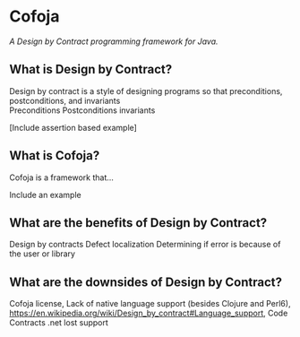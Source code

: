 # Cofoja
*A Design by Contract programming framework for Java.*

## What is Design by Contract?
Design by contract is a style of designing programs so that preconditions, postconditions, and invariants  
Preconditions
Postconditions
invariants

[Include assertion based example]

## What is Cofoja?
Cofoja is a framework that...

Include an example

## What are the benefits of Design by Contract?
Design by contracts
Defect localization
Determining if error is because of the user or library

## What are the downsides of Design by Contract?
Cofoja license, Lack of native language support (besides Clojure and Perl6), https://en.wikipedia.org/wiki/Design_by_contract#Language_support, Code Contracts .net lost support

